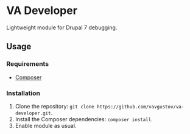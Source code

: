 # VA Developer

Lightweight module for Drupal 7 debugging.

## Usage
### Requirements
* [Composer](https://getcomposer.org)

### Installation
1. Clone the repository: `git clone https://github.com/vavgustov/va-developer.git`.
2. Install the Composer dependencies: `composer install`.
3. Enable module as usual.